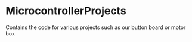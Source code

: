# MicrocontrollerProjects
Contains the code for various projects such as our button board or motor box
